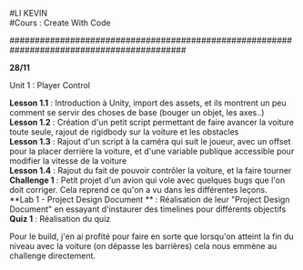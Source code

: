 ﻿#LI KEVIN   
#Cours : Create With Code 
  
###########################################################################################  
  
**28/11**

Unit 1 : Player Control  
  
**Lesson 1.1** : Introduction à Unity, import des assets, et ils montrent un peu comment se servir des choses de base (bouger un objet, les axes..)  
**Lesson 1.2** : Création d'un petit script permettant de faire avancer la voiture toute seule, rajout de rigidbody sur la voiture et les obstacles  
**Lesson 1.3** : Rajout d'un script à la caméra qui suit le joueur, avec un offset pour la placer derrière la voiture, et d'une variable publique accessible pour modifier la vitesse de la voiture   
**Lesson 1.4** : Rajout du fait de pouvoir contrôler la voiture, et la faire tourner  
**Challenge 1** : Petit projet d'un avion qui vole avec quelques bugs que l'on doit corriger. Cela reprend ce qu'on a vu dans les différentes leçons.  
**Lab 1 - Project Design Document ** : Réalisation de leur "Project Design Document" en essayant d'instaurer des timelines pour différents objectifs  
**Quiz 1** : Réalisation du quiz  
  
Pour le build, j'en ai profité pour faire en sorte que lorsqu'on atteint la fin du niveau avec la voiture (on dépasse les barrières) cela nous emmène au challenge directement.


  

